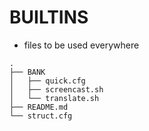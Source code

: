 BUILTINS
=
- files to be used everywhere
```
.
├── BANK
│   ├── quick.cfg
│   ├── screencast.sh
│   └── translate.sh
├── README.md
└── struct.cfg

```
